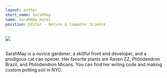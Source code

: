 ```yaml
---
layout: author
short_name: SarahMay
name: SarahMay Harel
position: Editor - Nature & Computer Science
---
```


<img src="https://i.imgur.com/Zp5ZaiM.png" class="circleimage">
<br>
<br>

SarahMay is a novice gardener, a skillful front end developer, and a prodigous cat can opener. Her favorite plants are Raven ZZ, Philodendron Brazil, and Philodendron Micans. You can find her writng code and making custom potting soil in NYC.